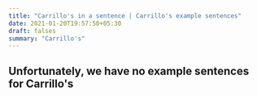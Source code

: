```yaml
---
title: "Carrillo's in a sentence | Carrillo's example sentences"
date: 2021-01-20T19:57:50+05:30
draft: falses
summary: "Carrillo's"
---
```

## Unfortunately, we have no example sentences for Carrillo's                 
